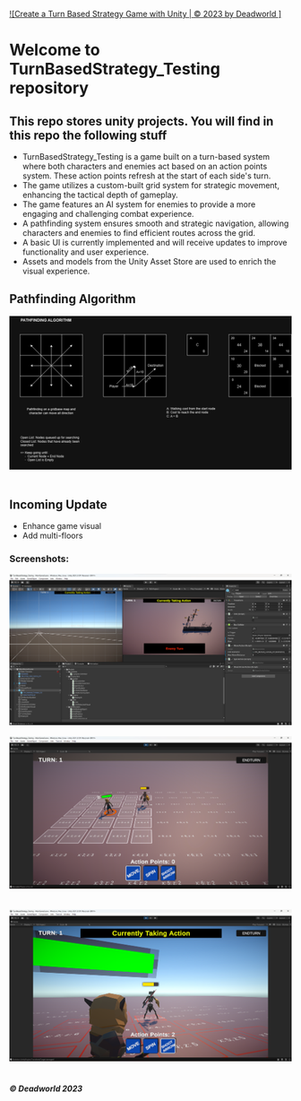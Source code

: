 [![Create a Turn Based Strategy Game with Unity | © 2023 by Deadworld ]](https://github.com/Deadworld-bit/TurnBasedStrategy_Testing.git)
# Welcome to TurnBasedStrategy_Testing repository
## This repo stores unity projects. You will find in this repo the following stuff
* TurnBasedStrategy_Testing is a game built on a turn-based system where both characters and enemies act based on an action points system. These action points refresh at the start of each side's turn.
* The game utilizes a custom-built grid system for strategic movement, enhancing the tactical depth of gameplay.
* The game features an AI system for enemies to provide a more engaging and challenging combat experience.
* A pathfinding system ensures smooth and strategic navigation, allowing characters and enemies to find efficient routes across the grid.
* A basic UI is currently implemented and will receive updates to improve functionality and user experience.
* Assets and models from the Unity Asset Store are used to enrich the visual experience.

## Pathfinding Algorithm
![Algorithm](https://github.com/Deadworld-bit/TurnBasedStrategy_Testing/blob/main/Pictures/Pathfinding.drawio.png)<br><br>

## Incoming Update
* Enhance game visual
* Add multi-floors

### Screenshots:

![Project First ScreenShot](https://github.com/Deadworld-bit/TurnBasedStrategy_Testing/blob/main/Pictures/Screenshot%202023-07-01%20143517.png)<br><br>
![Project Second ScreenShot](https://github.com/Deadworld-bit/TurnBasedStrategy_Testing/blob/main/Pictures/Screenshot%202024-07-07%20153308.png)<br><br>  
![Project Third ScreenShot](https://github.com/Deadworld-bit/TurnBasedStrategy_Testing/blob/main/Pictures/Screenshot%202024-07-07%20153241.png)<br><br>  

##### © Deadworld 2023


